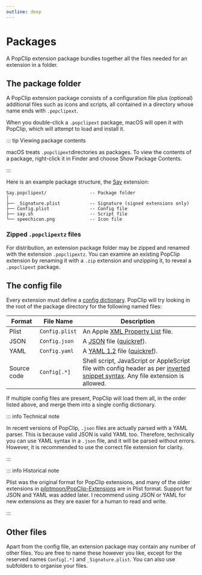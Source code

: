 ```yaml
---
outline: deep
---
```


# Packages

A PopClip extension package bundles together all the files needed for an
extension in a folder.

## The package folder

A PopClip extension package consists of a configuration file plus (optional)
additional files such as icons and scripts, all contained in a directory whose
name ends with `.popclipext`.

When you double-click a `.popclipext` package, macOS will open it with PopClip,
which will attempt to load and install it.

::: tip Viewing package contents

macOS treats `.popclipext`directories as packages. To view the contents of a
package, right-click it in Finder and choose Show Package Contents.

:::

Here is an example package structure, the
[Say](https://github.com/pilotmoon/PopClip-Extensions/tree/master/source/Say.popclipext)
extension:

```
Say.popclipext/                -- Package folder
│
├── _Signature.plist           -- Signature (signed extensions only)
├── Config.plist               -- Config file
├── say.sh                     -- Script file
└── speechicon.png             -- Icon file
```

### Zipped `.popclipextz` files

For distribution, an extension package folder may be zipped and renamed with the
extension `.popclipextz`. You can examine an existing PopClip extension by
renaming it with a `.zip` extension and unzipping it, to reveal a `.popclipext`
package.

## The config file

Every extension must define a [config dictionary](./config.md). PopClip will try
looking in the root of the package directory for the following named files:

| Format      | File Name      | Description                                                                                                                                                     |
| ----------- | -------------- | --------------------------------------------------------------------------------------------------------------------------------------------------------------- |
| Plist       | `Config.plist` | An Apple [XML Property List](https://en.wikipedia.org/wiki/Property_list) file.                                                                                 |
| JSON        | `Config.json`  | A [JSON](https://www.json.org/json-en.html) file ([quickref](https://quickref.me/json)).                                                                        |
| YAML        | `Config.yaml`  | A [YAML 1.2](https://yaml.org) file ([quickref](https://quickref.me/yaml)).                                                                                     |
| Source code | `Config[.*]`   | Shell script, JavaScript or AppleScript file with config header as per [inverted snippet syntax](./snippets.md#inverted-syntax). Any file extension is allowed. |

If multiple config files are present, PopClip will load them all, in the order
listed above, and merge them into a single config dictionary.

::: info Technical note

In recent versions of PopClip, `.json` files are actually parsed with a YAML
parser. This is because valid JSON is valid YAML too. Therefore, technically you
can use YAML syntax in a `.json` file, and it will be parsed without errors.
However, it is recommended to use the correct file extension for clarity.

:::

::: info Historical note

Plist was the original format for PopClip extensions, and many of the older
extensions in
<a style="white-space: nowrap" href="https://github.com/pilotmoon/PopClip-Extensions"><GithubFilled />
pilotmoon/PopClip-Extensions</a> are in Plist format. Support for JSON and YAML
was added later. I recommend using JSON or YAML for new extensions as they are
easier for a human to read and write.

:::

## Other files

Apart from the config file, an extension package may contain any number of other
files. You are free to name these however you like, except for the reserved
names `Config[.*]` and `_Signature.plist`. You can also use subfolders to
organise your files.
